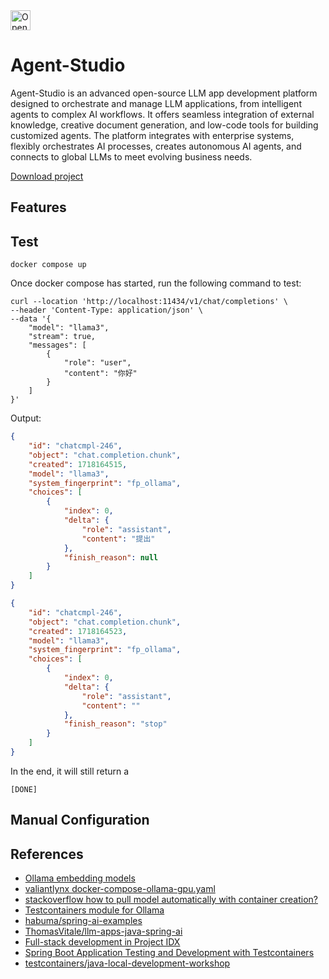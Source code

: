 <a href="https://idx.google.com/import?url=https%3A%2F%2Fgithub.com%2Fsamzhu%2Fagent-studio">
  <picture>
    <source media="(prefers-color-scheme: dark)" srcset="https://cdn.idx.dev/btn/open_light_32.svg">
    <source media="(prefers-color-scheme: light)" srcset="https://cdn.idx.dev/btn/open_dark_32.svg">
    <img height="32" alt="Open in IDX" src="https://cdn.idx.dev/btn/open_purple_32.svg">
  </picture>
</a>

# Agent-Studio

Agent-Studio is an advanced open-source LLM app development platform designed to orchestrate and manage LLM applications, from intelligent agents to complex AI workflows. It offers seamless integration of external knowledge, creative document generation, and low-code tools for building customized agents. The platform integrates with enterprise systems, flexibly orchestrates AI processes, creates autonomous AI agents, and connects to global LLMs to meet evolving business needs.  

[Download project](https://start.spring.io/#!type=gradle-project&language=java&platformVersion=3.3.0&packaging=jar&jvmVersion=21&groupId=io.github.samzhu&artifactId=agent-studio&name=agent-studio&description=Agent-Studio%20is%20an%20open-source%20LLM%20app%20development%20platform%2C%20ideal%20for%20production%2C%20supporting%20knowledge%20integration%2C%20document%20generation%2C%20and%20low-code%20agent%20building%2C%20connecting%20to%20enterprise%20systems%20and%20global%20LLMs.&packageName=io.github.samzhu.studio&dependencies=devtools,lombok,configuration-processor,docker-compose,modulith,web,thymeleaf,oauth2-resource-server,data-jpa,liquibase,postgresql,data-jdbc,validation,cache,actuator,sbom-cyclone-dx,prometheus,distributed-tracing,testcontainers,spring-ai-azure-openai,spring-ai-ollama,spring-ai-openai,spring-ai-vectordb-pgvector,cloud-resilience4j,data-rest)

## Features



## Test

```shell
docker compose up
```

Once docker compose has started, run the following command to test:

```shell
curl --location 'http://localhost:11434/v1/chat/completions' \
--header 'Content-Type: application/json' \
--data '{
    "model": "llama3",
    "stream": true,
    "messages": [
        {
            "role": "user",
            "content": "你好"
        }
    ]
}'
```

Output:

``` json
{
    "id": "chatcmpl-246",
    "object": "chat.completion.chunk",
    "created": 1718164515,
    "model": "llama3",
    "system_fingerprint": "fp_ollama",
    "choices": [
        {
            "index": 0,
            "delta": {
                "role": "assistant",
                "content": "提出"
            },
            "finish_reason": null
        }
    ]
}
```

``` json
{
    "id": "chatcmpl-246",
    "object": "chat.completion.chunk",
    "created": 1718164523,
    "model": "llama3",
    "system_fingerprint": "fp_ollama",
    "choices": [
        {
            "index": 0,
            "delta": {
                "role": "assistant",
                "content": ""
            },
            "finish_reason": "stop"
        }
    ]
}
```

In the end, it will still return a

``` text
[DONE]
```

## Manual Configuration


## References

- [Ollama embedding models](https://ollama.com/blog/embedding-models)
- [valiantlynx docker-compose-ollama-gpu.yaml](https://github.com/valiantlynx/ollama-docker/blob/main/docker-compose-ollama-gpu.yaml)
- [stackoverflow how to pull model automatically with container creation?](https://stackoverflow.com/questions/78500319/how-to-pull-model-automatically-with-container-creation)
- [Testcontainers module for Ollama](https://java.testcontainers.org/modules/ollama/)
- [habuma/spring-ai-examples](https://github.com/habuma/spring-ai-examples/tree/main)
- [ThomasVitale/llm-apps-java-spring-ai](https://github.com/ThomasVitale/llm-apps-java-spring-ai/tree/main)
- [Full-stack development in Project IDX](https://idx.dev/blog/article/full-stack-development-in-project-idx)
- [Spring Boot Application Testing and Development with Testcontainers](https://www.docker.com/blog/spring-boot-application-testing-and-development-with-testcontainers/)
- [testcontainers/java-local-development-workshop](https://github.com/testcontainers/java-local-development-workshop)





